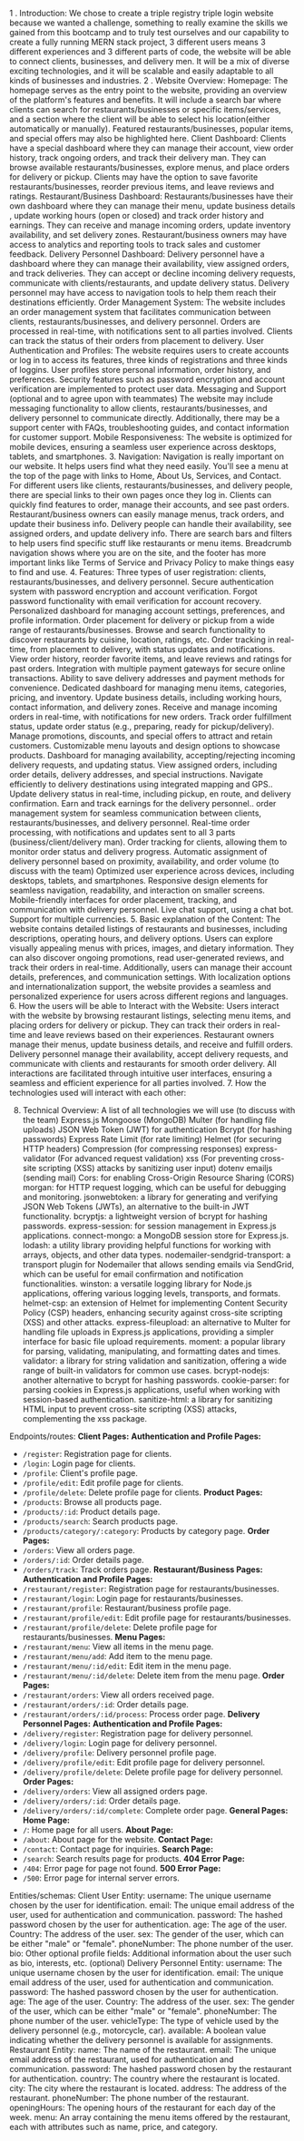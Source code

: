 1 . Introduction:
We chose to create a triple registry triple login website because we wanted a challenge, something to really examine the skills we gained from this bootcamp and to truly test ourselves and our capability to create a fully running MERN  stack project, 3 different users means 3 different experiences and 3 different parts of code, the website will be able to connect clients, businesses, and delivery men. It will be a mix of diverse exciting technologies, and it will be scalable and easily adaptable to all kinds of businesses and industries.
2 . Website Overview:
Homepage:
The homepage serves as the entry point to the website, providing an overview of the platform's features and benefits.
It will include a search bar where clients can search for restaurants/businesses or specific items/services, and a section where the client will be able to select his location(either automatically or manually).
Featured restaurants/businesses, popular items, and special offers may also be highlighted here.
Client Dashboard:
Clients have a special dashboard where they can manage their account, view order history, track ongoing orders, and track their delivery man.
They can browse available restaurants/businesses, explore menus, and place orders for delivery or pickup.
Clients may have the option to save favorite restaurants/businesses, reorder previous items, and leave reviews and ratings.
Restaurant/Business Dashboard:
Restaurants/businesses have their own dashboard where they can manage their menu, update business details , update working hours (open or closed) and track order history and earnings.
They can receive and manage incoming orders, update inventory availability, and set delivery zones.
Restaurant/business owners may have access to analytics and reporting tools to track sales and customer feedback.
Delivery Personnel Dashboard:
Delivery personnel have a dashboard where they can manage their availability, view assigned orders, and track deliveries.
They can accept or decline incoming delivery requests, communicate with clients/restaurants, and update delivery status.
Delivery personnel may have access to navigation tools to help them reach their destinations efficiently.
Order Management System:
The website includes an order management system that facilitates communication between clients, restaurants/businesses, and delivery personnel.
Orders are processed in real-time, with notifications sent to all parties involved.
Clients can track the status of their orders from placement to delivery.
User Authentication and Profiles:
The website requires users to create accounts or log in to access its features, three kinds of registrations and three kinds of loggins.
User profiles store personal information, order history, and preferences.
Security features such as password encryption and account verification are implemented to protect user data.
Messaging and Support (optional and to agree upon with teammates)
The website may include messaging functionality to allow clients, restaurants/businesses, and delivery personnel to communicate directly.
Additionally, there may be a support center with FAQs, troubleshooting guides, and contact information for customer support.
Mobile Responsiveness:
The website is optimized for mobile devices, ensuring a seamless user experience across desktops, tablets, and smartphones.
3. Navigation:
Navigation is really important on our website. It helps users find what they need easily. You'll see a menu at the top of the page with links to Home, About Us, Services, and Contact. For different users like clients, restaurants/businesses, and delivery people, there are special links to their own pages once they log in.
Clients can quickly find features to order, manage their accounts, and see past orders. Restaurant/business owners can easily manage menus, track orders, and update their business info. Delivery people can handle their availability, see assigned orders, and update delivery info.
There are search bars and filters to help users find specific stuff like restaurants or menu items. Breadcrumb navigation shows where you are on the site, and the footer has more important links like Terms of Service and Privacy Policy to make things easy to find and use.
4. Features:
Three types of user registration: clients, restaurants/businesses, and delivery personnel.
Secure authentication system with password encryption and account verification.
Forgot password functionality with email verification for account recovery.
Personalized dashboard for managing account settings, preferences, and profile information.
Order placement for delivery or pickup from a wide range of restaurants/businesses.
Browse and search functionality to discover restaurants by cuisine, location, ratings, etc.
Order tracking in real-time, from placement to delivery, with status updates and notifications.
View order history, reorder favorite items, and leave reviews and ratings for past orders.
Integration with multiple payment gateways for secure online transactions.
Ability to save delivery addresses and payment methods for convenience.
Dedicated dashboard for managing menu items, categories, pricing, and inventory.
Update business details, including working hours, contact information, and delivery zones.
Receive and manage incoming orders in real-time, with notifications for new orders.
Track order fulfillment status, update order status (e.g., preparing, ready for pickup/delivery).
Manage promotions, discounts, and special offers to attract and retain customers.
Customizable menu layouts and design options to showcase products.
Dashboard for managing availability, accepting/rejecting incoming delivery requests, and updating status.
View assigned orders, including order details, delivery addresses, and special instructions.
Navigate efficiently to delivery destinations using integrated mapping and GPS..
Update delivery status in real-time, including pickup, en route, and delivery confirmation.
Earn and track earnings for the delivery personnel..
order management system for seamless communication between clients, restaurants/businesses, and delivery personnel.
Real-time order processing, with notifications and updates sent to all 3 parts (business/client/delivery man).
Order tracking for clients, allowing them to monitor order status and delivery progress.
Automatic assignment of delivery personnel based on proximity, availability, and order volume (to discuss with the team)
Optimized user experience across devices, including desktops, tablets, and smartphones.
Responsive design elements for seamless navigation, readability, and interaction on smaller screens.
Mobile-friendly interfaces for order placement, tracking, and communication with delivery personnel.
Live chat support, using a chat bot.
Support for multiple currencies.
5. Basic explanation of the Content:
The website contains detailed listings of restaurants and businesses, including descriptions, operating hours, and delivery options. Users can explore visually appealing menus with prices, images, and dietary information. They can also discover ongoing promotions, read user-generated reviews, and track their orders in real-time. Additionally, users can manage their account details, preferences, and communication settings. With localization options and internationalization support, the website provides a seamless and personalized experience for users across different regions and languages.
6. How the users will be able to Interact with the Website:
Users interact with the website by browsing restaurant listings, selecting menu items, and placing orders for delivery or pickup. They can track their orders in real-time and leave reviews based on their experiences. Restaurant owners manage their menus, update business details, and receive and fulfill orders. Delivery personnel manage their availability, accept delivery requests, and communicate with clients and restaurants for smooth order delivery. All interactions are facilitated through intuitive user interfaces, ensuring a seamless and efficient experience for all parties involved.
7. How the technologies used will interact with each other:

8. Technical Overview:
A list of all technologies we will use (to discuss with the team)
Express.js
Mongoose (MongoDB)
Multer (for handling file uploads)
JSON Web Token (JWT) for authentication
Bcrypt (for hashing passwords)
Express Rate Limit (for rate limiting)
Helmet (for securing HTTP headers)
Compression (for compressing responses)
express-validator (For advanced request validation)
xss (For preventing cross-site scripting (XSS) attacks by sanitizing user input)
dotenv 
emailjs (sending mail)
Cors: for enabling Cross-Origin Resource Sharing (CORS)
morgan: for HTTP request logging, which can be useful for debugging and monitoring.
jsonwebtoken: a library for generating and verifying JSON Web Tokens (JWTs), an alternative to the built-in JWT functionality.
bcryptjs: a lightweight version of bcrypt for hashing passwords.
express-session: for session management in Express.js applications.
connect-mongo: a MongoDB session store for Express.js.
lodash: a utility library providing helpful functions for working with arrays, objects, and other data types.
nodemailer-sendgrid-transport: a transport plugin for Nodemailer that allows sending emails via SendGrid, which can be useful for email confirmation and notification functionalities.
winston: a versatile logging library for Node.js applications, offering various logging levels, transports, and formats.
helmet-csp: an extension of Helmet for implementing Content Security Policy (CSP) headers, enhancing security against cross-site scripting (XSS) and other attacks.
express-fileupload: an alternative to Multer for handling file uploads in Express.js applications, providing a simpler interface for basic file upload requirements.
moment: a popular library for parsing, validating, manipulating, and formatting dates and times.
validator: a library for string validation and sanitization, offering a wide range of built-in validators for common use cases.
bcrypt-nodejs: another alternative to bcrypt for hashing passwords.
cookie-parser: for parsing cookies in Express.js applications, useful when working with session-based authentication.
sanitize-html: a library for sanitizing HTML input to prevent cross-site scripting (XSS) attacks, complementing the xss package.


Endpoints/routes:
**Client Pages:**
**Authentication and Profile Pages:**
- `/register`: Registration page for clients.
- `/login`: Login page for clients.
- `/profile`: Client's profile page.
- `/profile/edit`: Edit profile page for clients.
- `/profile/delete`: Delete profile page for clients.
**Product Pages:**
- `/products`: Browse all products page.
- `/products/:id`: Product details page.
- `/products/search`: Search products page.
- `/products/category/:category`: Products by category page.
**Order Pages:**
- `/orders`: View all orders page.
- `/orders/:id`: Order details page.
- `/orders/track`: Track orders page.
**Restaurant/Business Pages:**
**Authentication and Profile Pages:**
- `/restaurant/register`: Registration page for restaurants/businesses.
- `/restaurant/login`: Login page for restaurants/businesses.
- `/restaurant/profile`: Restaurant/business profile page.
- `/restaurant/profile/edit`: Edit profile page for restaurants/businesses.
- `/restaurant/profile/delete`: Delete profile page for restaurants/businesses.
**Menu Pages:**
- `/restaurant/menu`: View all items in the menu page.
- `/restaurant/menu/add`: Add item to the menu page.
- `/restaurant/menu/:id/edit`: Edit item in the menu page.
- `/restaurant/menu/:id/delete`: Delete item from the menu page.
**Order Pages:**
- `/restaurant/orders`: View all orders received page.
- `/restaurant/orders/:id`: Order details page.
- `/restaurant/orders/:id/process`: Process order page.
**Delivery Personnel Pages:**
**Authentication and Profile Pages:**
- `/delivery/register`: Registration page for delivery personnel.
- `/delivery/login`: Login page for delivery personnel.
- `/delivery/profile`: Delivery personnel profile page.
- `/delivery/profile/edit`: Edit profile page for delivery personnel.
- `/delivery/profile/delete`: Delete profile page for delivery personnel.
**Order Pages:**
- `/delivery/orders`: View all assigned orders page.
- `/delivery/orders/:id`: Order details page.
- `/delivery/orders/:id/complete`: Complete order page.
**General Pages:**
**Home Page:**
- `/`: Home page for all users.
**About Page:**
- `/about`: About page for the website.
**Contact Page:**
- `/contact`: Contact page for inquiries.
**Search Page:**
- `/search`: Search results page for products.
**404 Error Page:**
- `/404`: Error page for page not found.
**500 Error Page:**
- `/500`: Error page for internal server errors.

Entities/schemas:
Client User Entity:
username: The unique username chosen by the user for identification.
email: The unique email address of the user, used for authentication and communication.
password: The hashed password chosen by the user for authentication.
age: The age of the user.
Country: The address of the user.
sex: The gender of the user, which can be either "male" or "female".
phoneNumber: The phone number of the user.
bio: Other optional profile fields: Additional information about the user such as bio, interests, etc. (optional)
Delivery Personnel Entity:
username: The unique username chosen by the user for identification.
email: The unique email address of the user, used for authentication and communication.
password: The hashed password chosen by the user for authentication.
age: The age of the user.
Country: The address of the user.
sex: The gender of the user, which can be either "male" or "female".
phoneNumber: The phone number of the user.
vehicleType: The type of vehicle used by the delivery personnel (e.g., motorcycle, car).
available: A boolean value indicating whether the delivery personnel is available for assignments.
Restaurant Entity:
name: The name of the restaurant.
email: The unique email address of the restaurant, used for authentication and communication.
password: The hashed password chosen by the restaurant for authentication.
country: The country where the restaurant is located.
city: The city where the restaurant is located.
address: The address of the restaurant.
phoneNumber: The phone number of the restaurant.
openingHours: The opening hours of the restaurant for each day of the week.
menu: An array containing the menu items offered by the restaurant, each with attributes such as name, price, and category.

